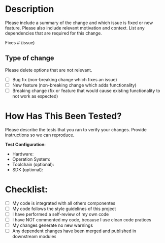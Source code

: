 # Description

Please include a summary of the change and which issue is fixed or new feature. Please also include relevant motivation and context. List any dependencies that are required for this change.

Fixes # (issue)

## Type of change

Please delete options that are not relevant.

- [ ] Bug fix (non-breaking change which fixes an issue)
- [ ] New feature (non-breaking change which adds functionality)
- [ ] Breaking change (fix or feature that would cause existing functionality to not work as expected)

# How Has This Been Tested?

Please describe the tests that you ran to verify your changes. Provide instructions so we can reproduce.


**Test Configuration**:
* Hardware:
* Operation System:
* Toolchain (optional):
* SDK (optional):

# Checklist:

- [ ] My code is integrated with all others componentes
- [ ] My code follows the style guidelines of this project
- [ ] I have performed a self-review of my own code
- [ ] I have NOT commented my code, because I use clean code pratices
- [ ] My changes generate no new warnings
- [ ] Any dependent changes have been merged and published in downstream modules
